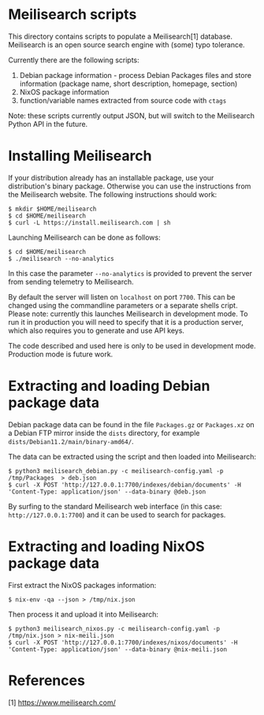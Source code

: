 # Meilisearch scripts

This directory contains scripts to populate a Meilisearch[1] database.
Meilisearch is an open source search engine with (some) typo tolerance.

Currently there are the following scripts:

1. Debian package information - process Debian Packages files and store
information (package name, short description, homepage, section)
2. NixOS package information
3. function/variable names extracted from source code with `ctags`

Note: these scripts currently output JSON, but will switch to the
Meilisearch Python API in the future.


# Installing Meilisearch

If your distribution already has an installable package, use your
distribution's binary package. Otherwise you can use the instructions from
the Meilisearch website. The following instructions should work:

```
$ mkdir $HOME/meilisearch
$ cd $HOME/meilisearch
$ curl -L https://install.meilisearch.com | sh
```

Launching Meilisearch can be done as follows:

```
$ cd $HOME/meilisearch
$ ./meilisearch --no-analytics
```

In this case the parameter `--no-analytics` is provided to prevent the server
from sending telemetry to Meilisearch.

By default the server will listen on `localhost` on port `7700`. This can be
changed using the commandline parameters or a separate shells cript. Please
note: currently this launches Meilisearch in development mode. To run it in
production you will need to specify that it is a production server, which also
requires you to generate and use API keys.

The code described and used here is only to be used in development mode.
Production mode is future work.


# Extracting and loading Debian package data

Debian package data can be found in the file `Packages.gz` or `Packages.xz` on
a Debian FTP mirror inside the `dists` directory, for example
`dists/Debian11.2/main/binary-amd64/`.

The data can be extracted using the script and then loaded into Meilisearch:

```
$ python3 meilisearch_debian.py -c meilisearch-config.yaml -p /tmp/Packages  > deb.json
$ curl -X POST 'http://127.0.0.1:7700/indexes/debian/documents' -H 'Content-Type: application/json' --data-binary @deb.json
```

By surfing to the standard Meilisearch web interface (in this case:
`http://127.0.0.1:7700`) and it can be used to search for packages.

# Extracting and loading NixOS package data

First extract the NixOS packages information:

```
$ nix-env -qa --json > /tmp/nix.json
```

Then process it and upload it into Meilisearch:

```
$ python3 meilisearch_nixos.py -c meilisearch-config.yaml -p /tmp/nix.json > nix-meili.json
$ curl -X POST 'http://127.0.0.1:7700/indexes/nixos/documents' -H 'Content-Type: application/json' --data-binary @nix-meili.json
```

# References

[1] https://www.meilisearch.com/
